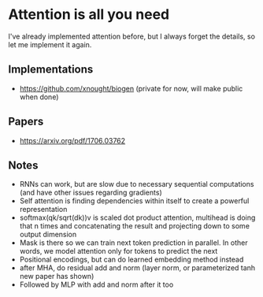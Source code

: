 # Attention is all you need

I've already implemented attention before, but I always forget the details, so let me implement it again.

## Implementations

- https://github.com/xnought/biogen (private for now, will make public when done)

## Papers

- https://arxiv.org/pdf/1706.03762 

## Notes

- RNNs can work, but are slow due to necessary sequential computations (and have other issues regarding gradients)
- Self attention is finding dependencies within itself to create a powerful representation
- softmax(qk/sqrt(dk))v is scaled dot product attention, multihead is doing that n times and concatenating the result and projecting down to some output dimension
- Mask is there so we can train next token prediction in parallel. In other words, we model attention only for tokens to predict the next
- Positional encodings, but can do learned embedding method instead
- after MHA, do residual add and norm (layer norm, or parameterized tanh new paper has shown)
- Followed by MLP with add and norm after it too
